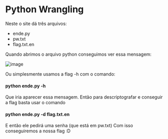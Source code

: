 # Python Wrangling

Neste o site dá três arquivos:

- ende.py
- pw.txt
- flag.txt.en

Quando abrimos o arquivo python conseguimos ver essa mensagem:

![image](https://github.com/lucasfranciscosp/CTFs/assets/87513778/dd91c6b9-4a8b-4b8c-a29f-8ccfdfcc2eb0)

Ou simplesmente usamos a flag -h com o comando:

#### python ende.py -h 

Que iria aparecer essa mensagem.
Então para descriptografar e conseguir a flag basta usar o comando

#### python ende.py -d flag.txt.en

E então ele pedirá uma senha (que está em pw.txt)
Com isso conseguiremos a nossa flag :D